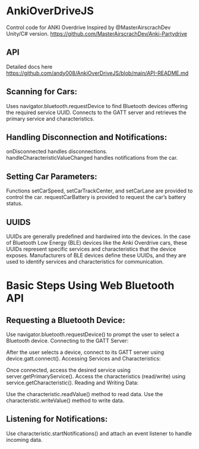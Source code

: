 # AnkiOverDriveJS
Control code for ANKI Overdrive 
Inspired by @MasterAirscrachDev Unity/C# version.
https://github.com/MasterAirscrachDev/Anki-Partydrive

## API
Detailed docs here https://github.com/andy008/AnkiOverDriveJS/blob/main/API-README.md 

## Scanning for Cars:

Uses navigator.bluetooth.requestDevice to find Bluetooth devices offering the required service UUID.
Connects to the GATT server and retrieves the primary service and characteristics.

## Handling Disconnection and Notifications:

onDisconnected handles disconnections.
handleCharacteristicValueChanged handles notifications from the car.

## Setting Car Parameters:

Functions setCarSpeed, setCarTrackCenter, and setCarLane are provided to control the car.
requestCarBattery is provided to request the car’s battery status.


## UUIDS
UUIDs are generally predefined and hardwired into the devices. In the case of Bluetooth Low Energy (BLE) devices like the Anki Overdrive cars, these UUIDs represent specific services and characteristics that the device exposes. Manufacturers of BLE devices define these UUIDs, and they are used to identify services and characteristics for communication.



# Basic Steps Using Web Bluetooth API
## Requesting a Bluetooth Device:

Use navigator.bluetooth.requestDevice() to prompt the user to select a Bluetooth device.
Connecting to the GATT Server:

After the user selects a device, connect to its GATT server using device.gatt.connect().
Accessing Services and Characteristics:

Once connected, access the desired service using server.getPrimaryService().
Access the characteristics (read/write) using service.getCharacteristic().
Reading and Writing Data:

Use the characteristic.readValue() method to read data.
Use the characteristic.writeValue() method to write data.

## Listening for Notifications:

Use characteristic.startNotifications() and attach an event listener to handle incoming data.
